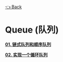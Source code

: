 [👈 Back](https://github.com/luvsunlight/algorithm)

# Queue (队列)

[**01. 链式队列和顺序队列**](https://github.com/luvsunlight/algorithm/tree/master/%E9%98%9F%E5%88%97/queues.md)

[**02. 实现一个循环队列**](https://github.com/luvsunlight/algorithm/tree/master/%E9%98%9F%E5%88%97/queueCycle.md)